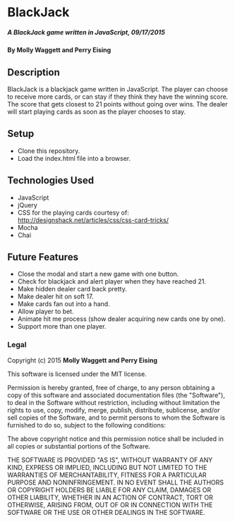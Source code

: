 # BlackJack

##### _A BlackJack game written in JavaScript, 09/17/2015_

#### By **Molly Waggett and Perry Eising**

## Description

BlackJack is a blackjack game written in JavaScript. The player can choose to receive more cards, or can stay if they think they have the winning score. The score that gets closest to 21 points without going over wins. The dealer will start playing cards as soon as the player chooses to stay.

## Setup

* Clone this repository.
* Load the index.html file into a browser.

## Technologies Used

* JavaScript
* jQuery
* CSS for the playing cards courtesy of: http://designshack.net/articles/css/css-card-tricks/
* Mocha
* Chai

## Future Features

* Close the modal and start a new game with one button.
* Check for blackjack and alert player when they have reached 21.
* Make hidden dealer card back pretty.
* Make dealer hit on soft 17.
* Make cards fan out into a hand.
* Allow player to bet.
* Animate hit me process (show dealer acquiring new cards one by one).
* Support more than one player.

### Legal

Copyright (c) 2015 **Molly Waggett and Perry Eising**

This software is licensed under the MIT license.

Permission is hereby granted, free of charge, to any person obtaining a copy
of this software and associated documentation files (the "Software"), to deal
in the Software without restriction, including without limitation the rights
to use, copy, modify, merge, publish, distribute, sublicense, and/or sell
copies of the Software, and to permit persons to whom the Software is
furnished to do so, subject to the following conditions:

The above copyright notice and this permission notice shall be included in
all copies or substantial portions of the Software.

THE SOFTWARE IS PROVIDED "AS IS", WITHOUT WARRANTY OF ANY KIND, EXPRESS OR
IMPLIED, INCLUDING BUT NOT LIMITED TO THE WARRANTIES OF MERCHANTABILITY,
FITNESS FOR A PARTICULAR PURPOSE AND NONINFRINGEMENT. IN NO EVENT SHALL THE
AUTHORS OR COPYRIGHT HOLDERS BE LIABLE FOR ANY CLAIM, DAMAGES OR OTHER
LIABILITY, WHETHER IN AN ACTION OF CONTRACT, TORT OR OTHERWISE, ARISING FROM,
OUT OF OR IN CONNECTION WITH THE SOFTWARE OR THE USE OR OTHER DEALINGS IN
THE SOFTWARE.
